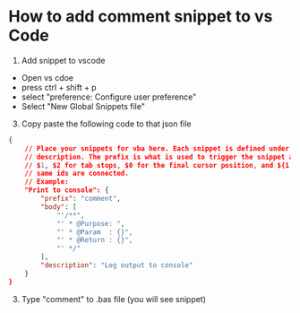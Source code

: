 # How to add comment snippet to vs Code
1. Add snippet to vscode
  - Open vs cdoe
  - press ctrl + shift + p 
  - select "preference: Configure user preference"
  - Select "New Global Snippets file"
3. Copy paste the following code to that json file

```json
{
	// Place your snippets for vba here. Each snippet is defined under a snippet name and has a prefix, body and 
	// description. The prefix is what is used to trigger the snippet and the body will be expanded and inserted. Possible variables are:
	// $1, $2 for tab stops, $0 for the final cursor position, and ${1:label}, ${2:another} for placeholders. Placeholders with the 
	// same ids are connected.
	// Example:
	"Print to console": {
		"prefix": "comment",
		"body": [
			"'/**",
			"' * @Purpose: ",
			"' * @Param  : {}",
			"' * @Return : {}",
			"' */"
		],
		"description": "Log output to console"
	}
}

````

3. Type "comment" to .bas file (you will see snippet)
